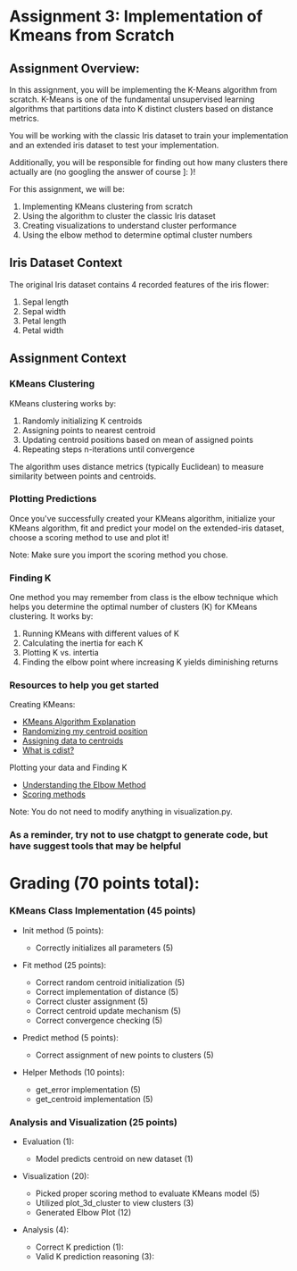 # Assignment 3: Implementation of Kmeans from Scratch


## Assignment Overview: 

In this assignment, you will be implementing the K-Means algorithm from scratch. K-Means is one of the fundamental unsupervised learning algorithms that partitions data into K distinct clusters based on distance metrics. 

You will be working with the classic Iris dataset to train your implementation and an extended iris dataset to test your implementation. 

Additionally, you will be responsible for finding out how many clusters there actually are (no googling the answer of course ]: )!

For this assignment, we will be:

1. Implementing KMeans clustering from scratch
2. Using the algorithm to cluster the classic Iris dataset
3. Creating visualizations to understand cluster performance
4. Using the elbow method to determine optimal cluster numbers

## Iris Dataset Context

The original Iris dataset contains 4 recorded features of the iris flower: 

1. Sepal length
2. Sepal width
3. Petal length
4. Petal width


## Assignment Context

### KMeans Clustering
KMeans clustering works by:

1. Randomly initializing K centroids
2. Assigning points to nearest centroid
3. Updating centroid positions based on mean of assigned points
4. Repeating steps n-iterations until convergence

The algorithm uses distance metrics (typically Euclidean) to measure similarity between points and centroids. 

### Plotting Predictions
Once you've successfully created your KMeans algorithm, initialize your KMeans algorithm, fit and predict your model on the extended-iris dataset, choose a scoring method to use and plot it!

Note: Make sure you import the scoring method you chose.

### Finding K 
One method you may remember from class is the elbow technique which helps you determine the optimal number of clusters (K) for KMeans clustering. It works by: 
1. Running KMeans with different values of K
2. Calculating the inertia for each K
3. Plotting K vs. intertia 
4. Finding the elbow point where increasing K yields diminishing returns 

### Resources to help you get started

Creating KMeans: 
* [KMeans Algorithm Explanation](https://scikit-learn.org/stable/modules/clustering.html#k-means)
* [Randomizing my centroid position](https://numpy.org/doc/2.1/reference/random/generated/numpy.random.choice.html)
* [Assigning data to centroids](https://numpy.org/doc/stable/reference/generated/numpy.argmin.html)
* [What is cdist?](https://docs.scipy.org/doc/scipy/reference/generated/scipy.spatial.distance.cdist.html)


Plotting your data and Finding K
* [Understanding the Elbow Method](https://www.analyticsvidhya.com/blog/2021/01/in-depth-intuition-of-k-means-clustering-algorithm-in-machine-learning/)
* [Scoring methods](https://scikit-learn.org/stable/api/sklearn.metrics.html#module-sklearn.metrics.cluster)



Note: You do not need to modify anything in visualization.py.

### As a reminder, try not to use chatgpt to generate code, but have suggest tools that may be helpful


# Grading (70 points total): 

### KMeans Class Implementation (45 points)
* Init method (5 points):
    * Correctly initializes all parameters (5)

* Fit method (25 points): 
    * Correct random centroid initialization (5)
    * Correct implementation of distance (5)
    * Correct cluster assignment (5)
    * Correct centroid update mechanism (5)
    * Correct convergence checking (5)

* Predict method (5 points):
    * Correct assignment of new points to clusters (5)

* Helper Methods (10 points):
    * get_error implementation (5)
    * get_centroid implementation (5)

### Analysis and Visualization (25 points)
* Evaluation (1):
    * Model predicts centroid on new dataset (1)

* Visualization (20):
    * Picked proper scoring method to evaluate KMeans model (5)
    * Utilized plot_3d_cluster to view clusters (3)
    * Generated Elbow Plot (12)

* Analysis (4):
    * Correct K prediction (1):
    * Valid K prediction reasoning (3): 

